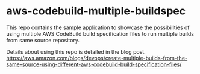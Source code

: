 # aws-codebuild-multiple-buildspec

This repo contains the sample application to showcase the possibilities of using multiple AWS CodeBuild build specification files to run multiple builds from same source repository.

Details about using this repo is detailed in the blog post. https://aws.amazon.com/blogs/devops/create-multiple-builds-from-the-same-source-using-different-aws-codebuild-build-specification-files/
